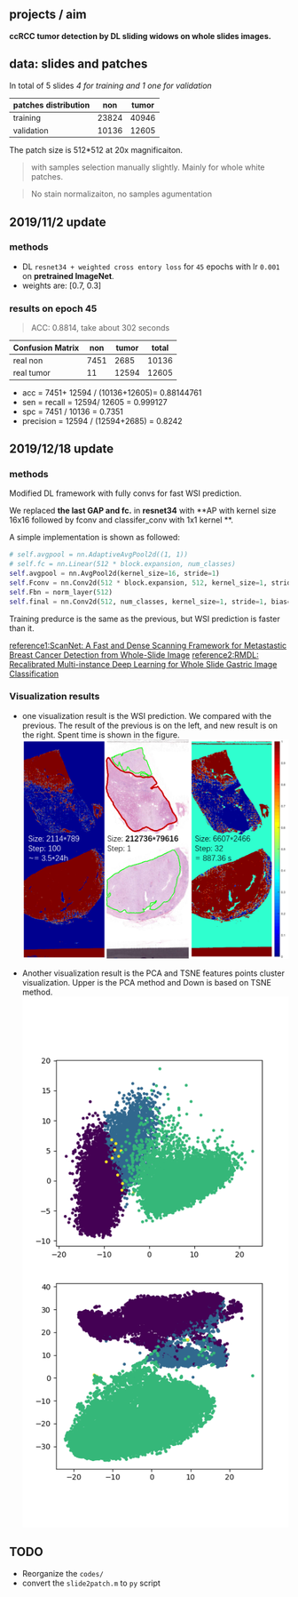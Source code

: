 ## projects / aim
**ccRCC tumor detection by DL sliding widows on whole slides images.**

## data: slides and patches
In total of 5 slides *4 for training and 1 one for validation*

| patches distribution | non   | tumor |
| ---------------------| ----- | ----- |
| training             | 23824 | 40946 |
| validation           | 10136 | 12605 |

The patch size is 512*512 at 20x magnificaiton.
> with samples selection manually slightly. Mainly for whole white patches. 

> No stain normalizaiton, no samples agumentation

## 2019/11/2 update
### methods
- DL `resnet34 + weighted cross entory loss` for `45` epochs with lr `0.001` on **pretrained ImageNet**.
- weights are: [0.7, 0.3]

### results on epoch 45
>ACC: 0.8814, take about 302 seconds

| Confusion Matrix     | non   | tumor | total |
| ---------------------| ----- | ----- | ----- |
| real non             | 7451  | 2685  | 10136 |
| real tumor           | 11    | 12594 | 12605 |

- acc = 7451+ 12594 / (10136+12605)= 0.88144761
- sen = recall = 12594/ 12605 = 0.999127
- spc = 7451 / 10136 = 0.7351
- precision = 12594 / (12594+2685) = 0.8242

## 2019/12/18 update
### methods 
Modified DL framework with fully convs for fast WSI prediction. 

We replaced **the last GAP and fc.** in **resnet34** with **AP with kernel size 16x16 followed by fconv and classifer_conv with 1x1 kernel **. 

A simple implementation is shown as followed:
```python
# self.avgpool = nn.AdaptiveAvgPool2d((1, 1))
# self.fc = nn.Linear(512 * block.expansion, num_classes)
self.avgpool = nn.AvgPool2d(kernel_size=16, stride=1)
self.Fconv = nn.Conv2d(512 * block.expansion, 512, kernel_size=1, stride=1, bias=False)
self.Fbn = norm_layer(512)
self.final = nn.Conv2d(512, num_classes, kernel_size=1, stride=1, bias=False)
```
Training predurce is the same as the previous, but WSI prediction is faster than it.

[reference1:ScanNet: A Fast and Dense Scanning Framework for Metastastic Breast Cancer Detection from Whole-Slide Image](https://ieeexplore.ieee.org/document/8354169)
[reference2:RMDL: Recalibrated Multi-instance Deep Learning for Whole Slide Gastric Image Classification](https://www.researchgate.net/publication/335511979_RMDL_Recalibrated_Multi-instance_Deep_Learning_for_Whole_Slide_Gastric_Image_Classification)

### Visualization results 
- one visualization result is the WSI prediction. We compared with the previous. The result of the previous is on the left, and new result is on the right. Spent time is shown in the figure.
![WSIprediction](https://github.com/gatsby2016/DLforWSI/blob/master/results/results1.png)

- Another visualization result is the PCA and TSNE features points cluster visualization. Upper is the PCA method and Down is based on TSNE method.
![PCAandTSNE](https://github.com/gatsby2016/DLforWSI/blob/master/results/pca.png)


## TODO
- Reorganize the `codes/`
- convert the `slide2patch.m` to `py` script



